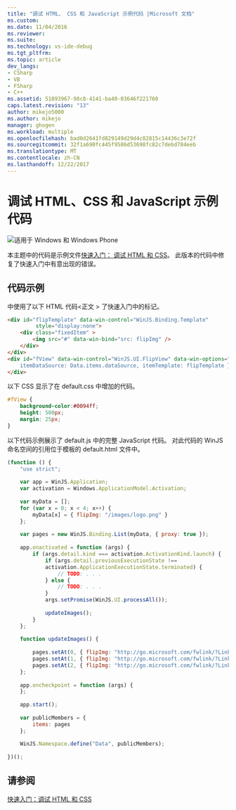 ```yaml
---
title: "调试 HTML、 CSS 和 JavaScript 示例代码 |Microsoft 文档"
ms.custom: 
ms.date: 11/04/2016
ms.reviewer: 
ms.suite: 
ms.technology: vs-ide-debug
ms.tgt_pltfrm: 
ms.topic: article
dev_langs:
- CSharp
- VB
- FSharp
- C++
ms.assetid: 51893967-98c8-4141-ba40-03646f221760
caps.latest.revision: "13"
author: mikejo5000
ms.author: mikejo
manager: ghogen
ms.workload: multiple
ms.openlocfilehash: bad0d2641fd829149d29d4c82815c14436c3e72f
ms.sourcegitcommit: 32f1a690fc445f9586d53698fc82c7debd784eeb
ms.translationtype: MT
ms.contentlocale: zh-CN
ms.lasthandoff: 12/22/2017
---
```

# <a name="debug-html-css-and-javascript-sample-code"></a>调试 HTML、CSS 和 JavaScript 示例代码
![适用于 Windows 和 Windows Phone](../debugger/media/windows_and_phone_content.png "windows_and_phone_content")  
  
 本主题中的代码是示例文件[快速入门： 调试 HTML 和 CSS](../debugger/quickstart-debug-html-and-css.md)。 此版本的代码中修复了快速入门中有意出现的错误。  
  
## <a name="sample-code"></a>代码示例  
 中使用了以下 HTML 代码\<正文 > 了快速入门中的标记。  
  
```html  
<div id="flipTemplate" data-win-control="WinJS.Binding.Template"  
         style="display:none">  
    <div class="fixedItem" >  
        <img src="#" data-win-bind="src: flipImg" />  
    </div>  
</div>  
<div id="fView" data-win-control="WinJS.UI.FlipView" data-win-options="{  
    itemDataSource: Data.items.dataSource, itemTemplate: flipTemplate }">  
</div>  
```  
  
 以下 CSS 显示了在 default.css 中增加的代码。  
  
```css  
#fView {  
    background-color:#0094ff;  
    height: 500px;  
    margin: 25px;  
}  
```  
  
 以下代码示例展示了 default.js 中的完整 JavaScript 代码。 对此代码的 WinJS 命名空间的引用位于模板的 default.html 文件中。  
  
```javascript  
(function () {  
    "use strict";  
  
    var app = WinJS.Application;  
    var activation = Windows.ApplicationModel.Activation;  
  
    var myData = [];  
    for (var x = 0; x < 4; x++) {  
        myData[x] = { flipImg: "/images/logo.png" }  
    };  
  
    var pages = new WinJS.Binding.List(myData, { proxy: true });  
  
    app.onactivated = function (args) {  
        if (args.detail.kind === activation.ActivationKind.launch) {  
            if (args.detail.previousExecutionState !==  
            activation.ApplicationExecutionState.terminated) {  
                // TODO: . . .  
            } else {  
                // TODO: . . .  
            }  
            args.setPromise(WinJS.UI.processAll());  
  
            updateImages();  
        }  
    };  
  
    function updateImages() {  
  
        pages.setAt(0, { flipImg: "http://go.microsoft.com/fwlink/?LinkID=223195" });  
        pages.setAt(1, { flipImg: "http://go.microsoft.com/fwlink/?LinkID=223196" });  
        pages.setAt(2, { flipImg: "http://go.microsoft.com/fwlink/?LinkID=223197" });  
    };  
  
    app.oncheckpoint = function (args) {  
    };  
  
    app.start();  
  
    var publicMembers = {  
        items: pages  
    };  
  
    WinJS.Namespace.define("Data", publicMembers);  
  
})();  
```  
  
## <a name="see-also"></a>请参阅  
 [快速入门：调试 HTML 和 CSS](../debugger/quickstart-debug-html-and-css.md)